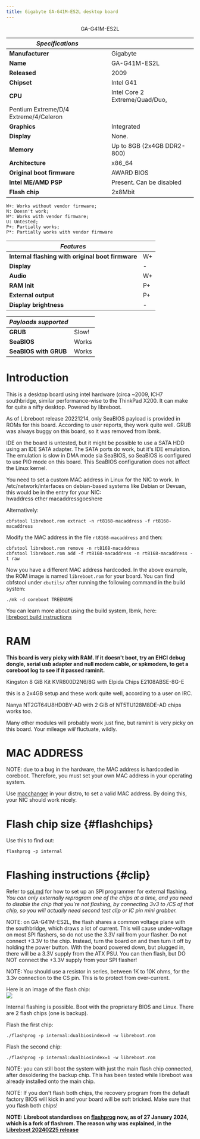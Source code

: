 ```yaml
---
title: Gigabyte GA-G41M-ES2L desktop board 
---
```


<div class="specs">
<center>
GA-G41M-ES2L
</center>

| ***Specifications***       |                                                |
|----------------------------|------------------------------------------------|
| **Manufacturer**           | Gigabyte                                       |
| **Name**                   | GA-G41M-ES2L                                   |
| **Released**               | 2009                                           |
| **Chipset**                | Intel G41                                      |
| **CPU**                    | Intel Core 2 Extreme/Quad/Duo, 
                                        Pentium Extreme/D/4 Extreme/4/Celeron |
| **Graphics**               | Integrated                                     |
| **Display**                | None.                                          |
| **Memory**                 | Up to 8GB (2x4GB DDR2-800)                     |
| **Architecture**           | x86_64                                         |
| **Original boot firmware** | AWARD BIOS                                     |
| **Intel ME/AMD PSP**       | Present. Can be disabled                       |
| **Flash chip**             | 2x8Mbit                                        |

```
W+: Works without vendor firmware; 
N: Doesn't work; 
W*: Works with vendor firmware; 
U: Untested; 
P+: Partially works; 
P*: Partially works with vendor firmware
```

| ***Features*** |                                       |
|----------------|---------------------------------------|
| **Internal flashing with original boot firmware** | W+ |
| **Display**                                       | -  |
| **Audio**                                         | W+ |
| **RAM Init**                                      | P+ |
| **External output**                               | P+ |
| **Display brightness**                            | -  |

| ***Payloads supported***  |       |
|---------------------------|-------|
| **GRUB**              | Slow! |
| **SeaBIOS**               | Works |
| **SeaBIOS with GRUB** | Works |
</div>

Introduction
============

This is a desktop board using intel hardware (circa \~2009, ICH7
southbridge, similar performance-wise to the ThinkPad X200. It can make
for quite a nifty desktop. Powered by libreboot.

As of Libreboot release 20221214, only SeaBIOS payload is provided in ROMs
for this board. According to user reports, they work quite well. GRUB was
always buggy on this board, so it was removed from lbmk.

IDE on the board is untested, but it might be possible to use a SATA HDD
using an IDE SATA adapter. The SATA ports do work, but it's IDE emulation. The
emulation is slow in DMA mode sia SeaBIOS, so SeaBIOS is configured to use PIO
mode on this board. This SeaBIOS configuration does not affect the Linux kernel.

You need to set a custom MAC address in Linux for the NIC to work.
In /etc/network/interfaces on debian-based systems like Debian or
Devuan, this would be in the entry for your NIC:\
hwaddress ether macaddressgoeshere

Alternatively:

	cbfstool libreboot.rom extract -n rt8168-macaddress -f rt8168-macaddress

Modify the MAC address in the file `rt8168-macaddress` and then:

	cbfstool libreboot.rom remove -n rt8168-macaddress
	cbfstool libreboot.rom add -f rt8168-macaddress -n rt8168-macaddress -t raw

Now you have a different MAC address hardcoded. In the above example, the ROM
image is named `libreboot.rom` for your board. You can find cbfstool
under `cbutils/` after running the following command
in the build system:

	./mk -d coreboot TREENAME

You can learn more about using the build system, lbmk, here:\
[libreboot build instructions](../build/)

RAM
===

**This board is very picky with RAM. If it doesn't boot, try an EHCI debug
dongle, serial usb adapter and null modem cable, or spkmodem, to get a
coreboot log to see if it passed raminit.**

Kingston 8 GiB Kit  KVR800D2N6/8G with Elpida Chips E2108ABSE-8G-E

this is a 2x4GB setup and these work quite well, according to a user on IRC.

Nanya NT2GT64U8HD0BY-AD with 2 GiB of NT5TU128M8DE-AD chips works too.

Many other modules will probably work just fine, but raminit is very picky on
this board. Your mileage *will* fluctuate, wildly.

MAC ADDRESS
===========

NOTE: due to a bug in the hardware, the MAC address is hardcoded in
coreboot. Therefore, you must set your own MAC address in your
operating system.

Use [macchanger](http://www.gnu.org/software/macchanger) in your
distro, to set a valid MAC address. By doing this, your NIC should
work nicely.

Flash chip size {#flashchips}
===============

Use this to find out:

	flashprog -p internal

Flashing instructions {#clip}
=====================

Refer to [spi.md](spi.md) for how to set up an SPI programmer for
external flashing. *You can only externally reprogram one of the chips
at a time, and you need to disable the chip that you're not flashing,
by connecting 3v3 to /CS of that chip, so you will actually need second test
clip or IC pin mini grabber.*

NOTE: on GA-G41M-ES2L, the flash shares a common voltage plane with the
southbridge, which draws a lot of current. This will cause under-voltage on
most SPI flashers, so do not use the 3.3V rail from your flasher. Do not
connect +3.3V to the chip. Instead, turn the board on and then turn it off by
holding the power button. With the board powered down, but plugged in, there
will be a 3.3V supply from the ATX PSU. You can then flash, but DO NOT connect
the +3.3V supply from your SPI flasher!

NOTE: You should use a resistor in series, between 1K to 10K ohms, for the 3.3v
connection to the CS pin. This is to protect from over-current.

Here is an image of the flash chip:\
![](https://av.libreboot.org/ga-g41m-es2l/ga-g41m-es2l.jpg)

Internal flashing is possible. Boot with the proprietary BIOS and
Linux. There are 2 flash chips (one is backup).

Flash the first chip:

	./flashprog -p internal:dualbiosindex=0 -w libreboot.rom

Flash the second chip:

	./flashprog -p internal:dualbiosindex=1 -w libreboot.rom

NOTE: you can still boot the system with just the main flash chip
connected, after desoldering the backup chip. This has been tested while
libreboot was already installed onto the main chip.

NOTE: If you don't flash both chips, the recovery program from the default
factory BIOS will kick in and your board will be soft bricked. Make sure that
you flash both chips!

**NOTE: Libreboot standardises on [flashprog](https://flashprog.org/wiki/Flashprog)
now, as of 27 January 2024, which is a fork of flashrom.
The reason why was explained, in
the [Libreboot 20240225 release](../../news/libreboot20240225.md#flashprog-now-used-instead-of-flashrom)**

